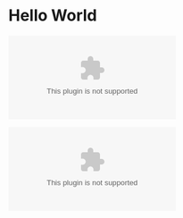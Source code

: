 # Hello World

![Download](https://github.com/roberts-sandbox/hello-world/raw/zfox/test.zip)

![Alternate](https://raw.github.com/roberts-sandbox/hello-world/zfox/test.zip
)
